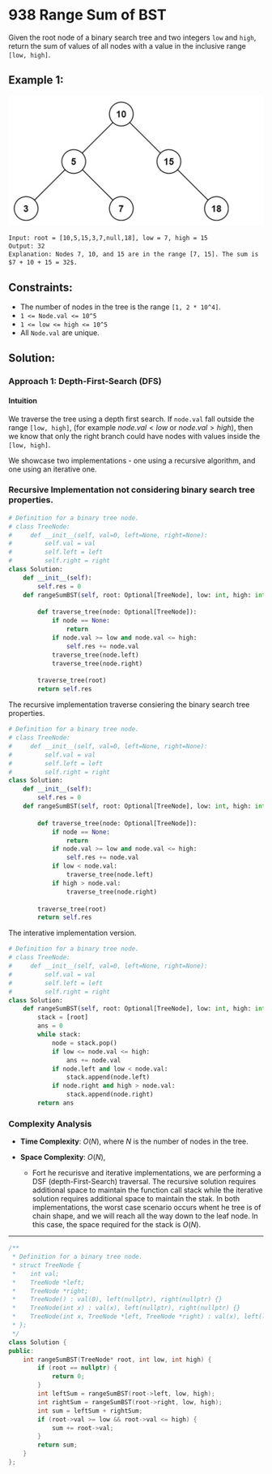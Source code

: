 # 938 Range Sum of BST

Given the root node of a binary search tree and two integers `low` and `high`, return the sum of values of all nodes with a value in the inclusive range `[low, high]`.

## Example 1:
![alt text](../Figures/936RangeSumofBSTExample1.png)
```
Input: root = [10,5,15,3,7,null,18], low = 7, high = 15
Output: 32
Explanation: Nodes 7, 10, and 15 are in the range [7, 15]. The sum is $7 + 10 + 15 = 32$.
```

## Constraints:
- The number of nodes in the tree is the range `[1, 2 * 10^4]`.
- `1 <= Node.val <= 10^5`
- `1 <= low <= high <= 10^5`
- All `Node.val` are unique.


## Solution:

### Approach 1: Depth-First-Search (DFS)

#### Intuition

We traverse the tree using a depth first search. If `node.val` fall outside the range `[low, high]`, (for example $node.val < low$ or $node.val > high$), then we know that only the right branch could have nodes with values inside the `[low, high]`.

We showcase two implementations - one using a recursive algorithm, and one using an iterative one.

### Recursive Implementation not considering binary search tree properties.
```python
# Definition for a binary tree node.
# class TreeNode:
#     def __init__(self, val=0, left=None, right=None):
#         self.val = val
#         self.left = left
#         self.right = right
class Solution:
    def __init__(self):
        self.res = 0
    def rangeSumBST(self, root: Optional[TreeNode], low: int, high: int) -> int:

        def traverse_tree(node: Optional[TreeNode]):
            if node == None:
                return
            if node.val >= low and node.val <= high:
                self.res += node.val
            traverse_tree(node.left)
            traverse_tree(node.right)

        traverse_tree(root)
        return self.res
```

The recursive implementation traverse consiering the binary search tree properties.

```python
# Definition for a binary tree node.
# class TreeNode:
#     def __init__(self, val=0, left=None, right=None):
#         self.val = val
#         self.left = left
#         self.right = right
class Solution:
    def __init__(self):
        self.res = 0
    def rangeSumBST(self, root: Optional[TreeNode], low: int, high: int) -> int:

        def traverse_tree(node: Optional[TreeNode]):
            if node == None:
                return
            if node.val >= low and node.val <= high:
                self.res += node.val
            if low < node.val:
                traverse_tree(node.left)
            if high > node.val:
                traverse_tree(node.right)

        traverse_tree(root)
        return self.res
```

The interative implementation version.

```python
# Definition for a binary tree node.
# class TreeNode:
#     def __init__(self, val=0, left=None, right=None):
#         self.val = val
#         self.left = left
#         self.right = right
class Solution:
    def rangeSumBST(self, root: Optional[TreeNode], low: int, high: int) -> int:
        stack = [root]
        ans = 0
        while stack:
            node = stack.pop()
            if low <= node.val <= high:
                ans += node.val
            if node.left and low < node.val:
                stack.append(node.left)
            if node.right and high > node.val:
                stack.append(node.right)
        return ans
```

### Complexity Analysis
- **Time Complexity**: $O(N)$, where $N$ is the number of nodes in the tree.

- **Space Complexity**: $O(N)$, 
    - Fort he recurisve and iterative implementations, we are performing a DSF (depth-First-Search) traversal. The recursive solution requires additional space to maintain the function call stack while the iterative solution requires additional space to maintain the stak. In both implementations, the worst case scenario occurs whent he tree is of chain shape, and we will reach all the way down to the leaf node. In this case, the space required for the stack is $O(N)$.

---
```cpp
/**
 * Definition for a binary tree node.
 * struct TreeNode {
 *    int val;
 *    TreeNode *left;
 *    TreeNode *right;
 *    TreeNode() : val(0), left(nullptr), right(nullptr) {}
 *    TreeNode(int x) : val(x), left(nullptr), right(nullptr) {}
 *    TreeNode(int x, TreeNode *left, TreeNode *right) : val(x), left(left), right(right) {}
 * };
 */
class Solution {
public:
    int rangeSumBST(TreeNode* root, int low, int high) {
        if (root == nullptr) {
            return 0;
        }
        int leftSum = rangeSumBST(root->left, low, high);
        int rightSum = rangeSumBST(root->right, low, high);
        int sum = leftSum + rightSum;
        if (root->val >= low && root->val <= high) {
            sum += root->val;
        }
        return sum;
    }
};
```